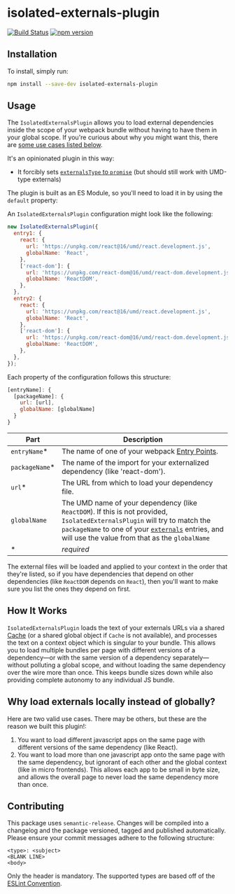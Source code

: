 # isolated-externals-plugin

[![Build Status](https://travis-ci.com/WTW-IM/isolated-externals-plugin.svg?branch=master)](https://travis-ci.com/github/WTW-IM/isolated-externals-plugin)
[![npm version](https://badge.fury.io/js/isolated-externals-plugin.svg)](https://badge.fury.io/js/isolated-externals-plugin)

## Installation

To install, simply run:

```bash
npm install --save-dev isolated-externals-plugin
```

## Usage

The `IsolatedExternalsPlugin` allows you to load external dependencies inside the scope of your webpack bundle without having to have them in your global scope. If you're curious about why you might want this, there are [some use cases listed below](#why-load-externals-locally-instead-of-globally).

It's an opinionated plugin in this way:

- It forcibly sets [`externalsType` to `promise`](https://webpack.js.org/configuration/externals/#externalstypepromise) (but should still work with UMD-type externals)

The plugin is built as an ES Module, so you'll need to load it in by using the `default` property:

An `IsolatedExternalsPlugin` configuration might look like the following:

```javascript
new IsolatedExternalsPlugin({
  entry1: {
    react: {
      url: 'https://unpkg.com/react@16/umd/react.development.js',
      globalName: 'React',
    },
    ['react-dom']: {
      url: 'https://unpkg.com/react-dom@16/umd/react-dom.development.js',
      globalName: 'ReactDOM',
    },
  },
  entry2: {
    react: {
      url: 'https://unpkg.com/react@16/umd/react.development.js',
      globalName: 'React',
    },
    ['react-dom']: {
      url: 'https://unpkg.com/react-dom@16/umd/react-dom.development.js',
      globalName: 'ReactDOM',
    },
  },
});
```

Each property of the configuration follows this structure:

```javascript
[entryName]: {
  [packageName]: {
    url: [url],
    globalName: [globalName]
  }
}
```

| Part            | Description                                                                                                                                                                                                                                                                                     |
| --------------- | ----------------------------------------------------------------------------------------------------------------------------------------------------------------------------------------------------------------------------------------------------------------------------------------------- |
| `entryName`\*   | The name of one of your webpack [Entry Points](https://webpack.js.org/concepts/entry-points/).                                                                                                                                                                                                  |
| `packageName`\* | The name of the import for your externalized dependency (like 'react-dom').                                                                                                                                                                                                                     |
| `url`\*         | The URL from which to load your dependency file.                                                                                                                                                                                                                                                |
| `globalName`    | The UMD name of your dependency (like `ReactDOM`). If this is not provided, `IsolatedExternalsPlugin` will try to match the `packageName` to one of your [`externals`](https://webpack.js.org/configuration/externals/#externals) entries, and will use the value from that as the `globalName` |
| \*              | _required_                                                                                                                                                                                                                                                                                      |

The external files will be loaded and applied to your context in the order that they're listed, so if you have dependencies that depend on other dependencies (like `ReactDOM` depends on `React`), then you'll want to make sure you list the ones they depend on first.

## How It Works

`IsolatedExternalsPlugin` loads the text of your externals URLs via a shared [Cache](https://developer.mozilla.org/en-US/docs/Web/API/Cache) (or a shared global object if `Cache` is not available), and processes the text on a context object which is singular to your bundle. This allows you to load multiple bundles per page with different versions of a dependency—or with the same version of a dependency separately—without polluting a global scope, and without loading the same dependency over the wire more than once. This keeps bundle sizes down while also providing complete autonomy to any individual JS bundle.

## Why load externals locally instead of globally?

Here are two valid use cases. There may be others, but these are the reason we built this plugin!:

1. You want to load different javascript apps on the same page with different versions of the same dependency (like React).
2. You want to load more than one javascript app onto the same page with the same dependency, but ignorant of each other and the global context (like in micro frontends). This allows each app to be small in byte size, and allows the overall page to never load the same dependency more than once.

## Contributing

This package uses `semantic-release`. Changes will be compiled into a changelog and the package versioned, tagged and published automatically.
Please ensure your commit messages adhere to the following structure:

```
<type>: <subject>
<BLANK LINE>
<body>
```

Only the header is mandatory. The supported types are based off of the [ESLint Convention](https://github.com/conventional-changelog/conventional-changelog/tree/35e279d40603b0969c6d622514f5c0984c5bf309/packages/conventional-changelog-eslint).
